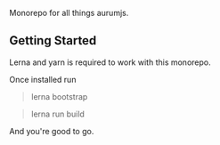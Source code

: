 Monorepo for all things aurumjs.

## Getting Started

Lerna and yarn is required to work with this monorepo.

Once installed run

> lerna bootstrap

> lerna run build

And you're good to go.
